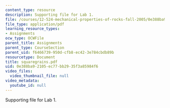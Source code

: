 ```yaml
---
content_type: resource
description: Supporting file for Lab 1.
file: /courses/12-524-mechanical-properties-of-rocks-fall-2005/0e388ba92105ec77bb2935f3a85984f6_squaregrains.pdf
file_type: application/pdf
learning_resource_types:
- Assignments
ocw_type: OCWFile
parent_title: Assignments
parent_type: CourseSection
parent_uid: f6466739-950d-cfb8-ec42-3e784cbdb89b
resourcetype: Document
title: squaregrains.pdf
uid: 0e388ba9-2105-ec77-bb29-35f3a85984f6
video_files:
  video_thumbnail_file: null
video_metadata:
  youtube_id: null
---
```

Supporting file for Lab 1.

